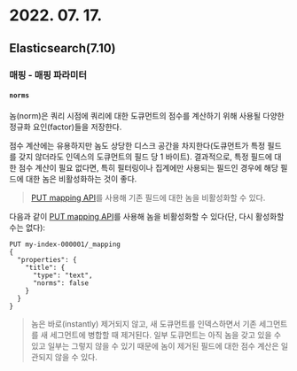 # 2022. 07. 17.

## Elasticsearch(7.10)

### 매핑 - 매핑 파라미터

#### `norms`

놈(norm)은 쿼리 시점에 쿼리에 대한 도큐먼트의 점수를 계산하기 위해 사용될 다양한 정규화 요인(factor)들을 저장한다.

점수 계산에는 유용하지만 놈도 상당한 디스크 공간을 차지한다(도큐먼트가 특정 필드를 갖지 않더라도 인덱스의 도큐먼트의 필드 당 1 바이트). 결과적으로, 특정 필드에 대한 점수 계산이 필요 없다면, 특히 필터링이나 집계에만 사용되는 필드인 경우에 해당 필드에 대한 놈은 비활성화하는 것이 좋다. 

> [PUT mapping API][put-mapping-api]를 사용해 기존 필드에 대한 놈을 비활성화할 수 있다.

다음과 같이 [PUT mapping API][put-mapping-api]를 사용해 놈을 비활성화할 수 있다(단, 다시 활성화할 수는 없다):

```http
PUT my-index-000001/_mapping
{
  "properties": {
    "title": {
      "type": "text",
      "norms": false
    }
  }
}
```

> 놈은 바로(instantly) 제거되지 않고, 새 도큐먼트를 인덱스하면서 기존 세그먼트를 새 세그먼트에 병합할 때 제거된다. 일부 도큐먼트는 아직 놈을 갖고 있을 수 있고 일부는 그렇지 않을 수 있기 때문에 놈이 제거된 필드에 대한 점수 계산은 일관되지 않을 수 있다.



[put-mapping-api]: https://www.elastic.co/guide/en/elasticsearch/reference/7.10/indices-put-mapping.html